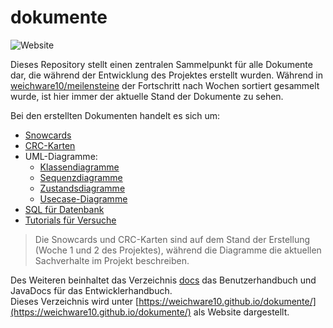 # dokumente
![Website](https://img.shields.io/website?up_message=dokumentation&url=https%3A%2F%2Fweichware10.github.io%2Fdokumente%2F)

Dieses Repository stellt einen zentralen Sammelpunkt für alle Dokumente dar, die während der Entwicklung des Projektes erstellt wurden. Während in [weichware10/meilensteine](https://www.github.com/weichware10/meilensteine) der Fortschritt nach Wochen sortiert gesammelt wurde, ist hier immer der aktuelle Stand der Dokumente zu sehen.

Bei den erstellten Dokumenten handelt es sich um:
* [Snowcards](snowcards)
* [CRC-Karten](crc)
* UML-Diagramme:
    * [Klassendiagramme](uml-class)
    * [Sequenzdiagramme](uml-sequence)
    * [Zustandsdiagramme](uml-state)
    * [Usecase-Diagramme](uml-usecase)
* [SQL für Datenbank](db)
* [Tutorials für Versuche](tutorial)

> Die Snowcards und CRC-Karten sind auf dem Stand der Erstellung (Woche 1 und 2 des Projektes), während die Diagramme die aktuellen Sachverhalte im Projekt beschreiben.

Des Weiteren beinhaltet das Verzeichnis [docs](docs) das Benutzerhandbuch und JavaDocs für das Entwicklerhandbuch.  
Dieses Verzeichnis wird unter [https://weichware10.github.io/dokumente/](https://weichware10.github.io/dokumente/) als Website dargestellt.
